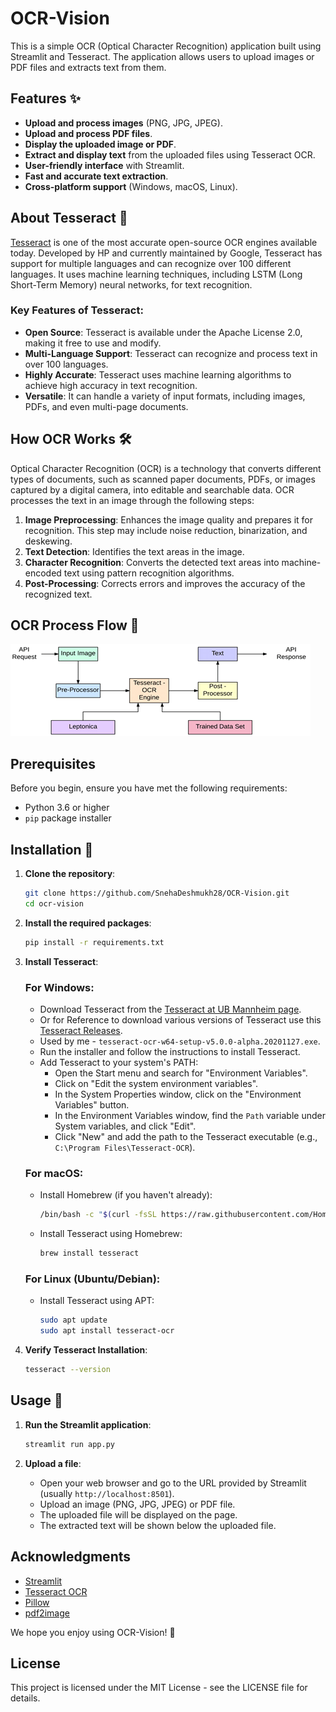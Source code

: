 # OCR-Vision

This is a simple OCR (Optical Character Recognition) application built using Streamlit and Tesseract. The application allows users to upload images or PDF files and extracts text from them.

## Features ✨

- **Upload and process images** (PNG, JPG, JPEG).
- **Upload and process PDF files**.
- **Display the uploaded image or PDF**.
- **Extract and display text** from the uploaded files using Tesseract OCR.
- **User-friendly interface** with Streamlit.
- **Fast and accurate text extraction**.
- **Cross-platform support** (Windows, macOS, Linux).

## About Tesseract 🔮

[Tesseract](https://github.com/tesseract-ocr/tesseract) is one of the most accurate open-source OCR engines available today. Developed by HP and currently maintained by Google, Tesseract has support for multiple languages and can recognize over 100 different languages. It uses machine learning techniques, including LSTM (Long Short-Term Memory) neural networks, for text recognition.

### Key Features of Tesseract:

- **Open Source**: Tesseract is available under the Apache License 2.0, making it free to use and modify.
- **Multi-Language Support**: Tesseract can recognize and process text in over 100 languages.
- **Highly Accurate**: Tesseract uses machine learning algorithms to achieve high accuracy in text recognition.
- **Versatile**: It can handle a variety of input formats, including images, PDFs, and even multi-page documents.

## How OCR Works 🛠️

Optical Character Recognition (OCR) is a technology that converts different types of documents, such as scanned paper documents, PDFs, or images captured by a digital camera, into editable and searchable data. OCR processes the text in an image through the following steps:

1. **Image Preprocessing**: Enhances the image quality and prepares it for recognition. This step may include noise reduction, binarization, and deskewing.
2. **Text Detection**: Identifies the text areas in the image.
3. **Character Recognition**: Converts the detected text areas into machine-encoded text using pattern recognition algorithms.
4. **Post-Processing**: Corrects errors and improves the accuracy of the recognized text.

## OCR Process Flow 🔀

![OCR_ProcessFlow](OCR_ProcessFlow.png)

## Prerequisites

Before you begin, ensure you have met the following requirements:

- Python 3.6 or higher
- `pip` package installer

## Installation 📂

1. **Clone the repository**:

   ```sh
   git clone https://github.com/SnehaDeshmukh28/OCR-Vision.git
   cd ocr-vision
   ```

2. **Install the required packages**:

   ```sh
   pip install -r requirements.txt
   ```

3. **Install Tesseract**:

   ### For Windows:
   - Download Tesseract from the [Tesseract at UB Mannheim page](https://github.com/UB-Mannheim/tesseract/wiki).
   - Or for Reference to download various versions of Tesseract use this [Tesseract Releases](https://digi.bib.uni-mannheim.de/tesseract/).
   - Used by me - `tesseract-ocr-w64-setup-v5.0.0-alpha.20201127.exe`.
   - Run the installer and follow the instructions to install Tesseract.
   - Add Tesseract to your system's PATH:
     - Open the Start menu and search for "Environment Variables".
     - Click on "Edit the system environment variables".
     - In the System Properties window, click on the "Environment Variables" button.
     - In the Environment Variables window, find the `Path` variable under System variables, and click "Edit".
     - Click "New" and add the path to the Tesseract executable (e.g., `C:\Program Files\Tesseract-OCR`).

   ### For macOS:
   - Install Homebrew (if you haven't already):
     ```sh
     /bin/bash -c "$(curl -fsSL https://raw.githubusercontent.com/Homebrew/install/HEAD/install.sh)"
     ```
   - Install Tesseract using Homebrew:
     ```sh
     brew install tesseract
     ```

   ### For Linux (Ubuntu/Debian):
   - Install Tesseract using APT:
     ```sh
     sudo apt update
     sudo apt install tesseract-ocr
     ```

4. **Verify Tesseract Installation**:
   ```sh
   tesseract --version
   ```

## Usage 🚀

1. **Run the Streamlit application**:
   ```sh
   streamlit run app.py
   ```

2. **Upload a file**:
   - Open your web browser and go to the URL provided by Streamlit (usually `http://localhost:8501`).
   - Upload an image (PNG, JPG, JPEG) or PDF file.
   - The uploaded file will be displayed on the page.
   - The extracted text will be shown below the uploaded file.

## Acknowledgments

- [Streamlit](https://streamlit.io/)
- [Tesseract OCR](https://github.com/tesseract-ocr/tesseract)
- [Pillow](https://python-pillow.org/)
- [pdf2image](https://github.com/Belval/pdf2image)

We hope you enjoy using OCR-Vision! 🚀

## License

This project is licensed under the MIT License - see the LICENSE file for details.
